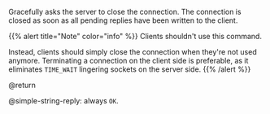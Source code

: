 Gracefully asks the server to close the connection.
The connection is closed as soon as all pending replies have been written to the client.

{{% alert title="Note" color="info" %}}
Clients shouldn't use this command.

Instead, clients should simply close the connection when they're not used anymore.
Terminating a connection on the client side is preferable, as it eliminates `TIME_WAIT` lingering sockets on the server side.
{{% /alert  %}}

@return

@simple-string-reply: always `OK`.
